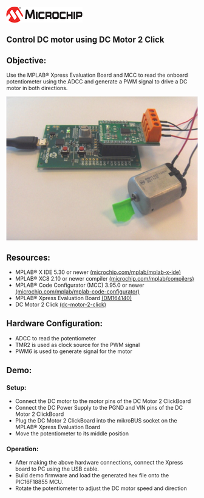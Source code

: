 <div id="readme" class="Box-body readme blob js-code-block-container">
 <article class="markdown-body entry-content p-3 p-md-6" itemprop="text"><p><a href="https://www.microchip.com" rel="nofollow"><img src="images/MicrochipLogo.png" alt="MCHP" style="max-width:100%;"></a></p>

# Control DC motor using DC Motor 2 Click

## Objective:
Use the MPLAB® Xpress Evaluation Board and MCC to read the onboard potentiometer using the ADCC and generate a PWM signal to drive a DC motor in both directions.

<img src="images/dc-motor.jpg" alt="Hardware Setup"/>

## Resources:
- MPLAB® X IDE 5.30 or newer [(microchip.com/mplab/mplab-x-ide)](http://www.microchip.com/mplab/mplab-x-ide)
- MPLAB® XC8 2.10 or newer compiler [(microchip.com/mplab/compilers)](http://www.microchip.com/mplab/compilers)
- MPLAB® Code Configurator (MCC) 3.95.0 or newer [(microchip.com/mplab/mplab-code-configurator)](https://www.microchip.com/mplab/mplab-code-configurator)
- MPLAB® Xpress Evaluation Board [(DM164140)](https://www.microchip.com/Developmenttools/ProductDetails/PartNo/DM164140)
- DC Motor 2 Click [(dc-motor-2-click)](https://www.mikroe.com/dc-motor-2-click)

## Hardware Configuration:

- ADCC to read the potentiometer
- TMR2 is used as clock source for the PWM signal
- PWM6 is used to generate signal for the motor

## Demo:

### Setup:
- Connect the DC motor to the motor pins of the DC Motor 2 ClickBoard
- Connect the DC Power Supply to the PGND and VIN pins of the DC Motor 2 ClickBoard
- Plug the DC Motor 2 ClickBoard into the mikroBUS socket on the MPLAB® Xpress Evaluation Board
- Move the potentiometer to its middle position

### Operation:
- After making the above hardware connections, connect the Xpress board to PC using the USB cable.
- Build demo firmware and load the generated hex file onto the PIC16F18855 MCU.
- Rotate the potentiometer to adjust the DC motor speed and direction
